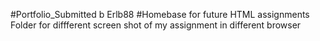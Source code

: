 #Portfolio_Submitted b Erlb88
#Homebase for future HTML assignments
Folder for diffferent screen shot of my assignment in different browser
